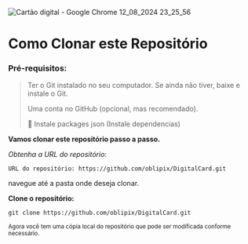 







![Cartão digital - Google Chrome 12_08_2024 23_25_56](https://github.com/user-attachments/assets/64125004-3309-45f0-b0f7-5d77393cc5dc)













# Como Clonar este Repositório

>
### Pré-requisitos:


> Ter o Git instalado no seu computador.
> Se ainda não tiver, baixe e instale o Git.
>
> Uma conta no GitHub (opcional, mas recomendado).
>
>  📌 Instale packages json (Instale dependencias)


**Vamos clonar este repositório passo a passo.**

_Obtenha a URL do repositório:_

`URL do repositório: https://github.com/oblipix/DigitalCard.git`




navegue até a pasta onde deseja clonar.


**Clone o repositório:**

`git clone https://github.com/oblipix/DigitalCard.git`


<sub> Agora você tem uma cópia local do repositório que pode ser modificada conforme necessário. </sub>





